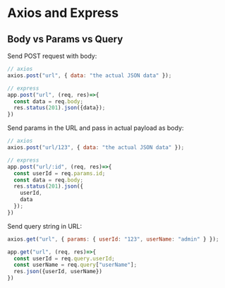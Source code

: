 # Axios and Express

## Body vs Params vs Query

Send POST request with body:

```js
// axios
axios.post("url", { data: "the actual JSON data" });

// express
app.post("url", (req, res)=>{
  const data = req.body;
  res.status(201).json({data});
})
```

Send params in the URL and pass in actual payload as body:

```js
// axios
axios.post("url/123", { data: "the actual JSON data" });

// express
app.post("url/:id", (req, res)=>{
  const userId = req.params.id;
  const data = req.body;
  res.status(201).json({
    userId,
    data
  });
})
```

Send query string in URL:

```js
axios.get("url", { params: { userId: "123", userName: "admin" } });

app.get("url", (req, res)=>{
  const userId = req.query.userId;
  const userName = req.query["userName"];
  res.json({userId, userName})
})
```
